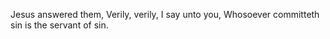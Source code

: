 Jesus answered them, Verily, verily, I say unto you, Whosoever committeth sin is the servant of sin.
